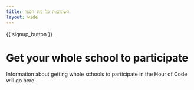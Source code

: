 ```yaml
---
title: השתתפות כל בית הספר
layout: wide
---
```


{{ signup_button }}

# Get your whole school to participate

Information about getting whole schools to participate in the Hour of Code will go here.